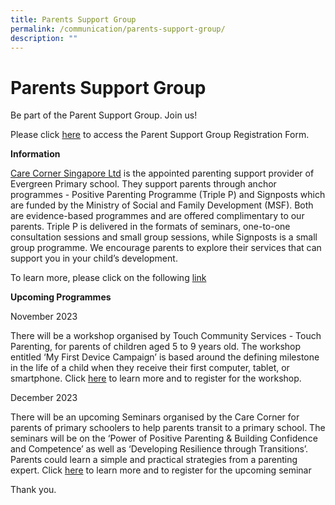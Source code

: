 ```yaml
---
title: Parents Support Group
permalink: /communication/parents-support-group/
description: ""
---
```

# **Parents Support Group**

Be part of the Parent Support Group. Join us!  
  
Please click [here](https://forms.gle/UYoJkkYvTtuLf8fg8) to access the Parent Support Group Registration Form.  
  
  
**Information**  
  
[Care Corner Singapore Ltd](http://www.carecorner.org.sg/) is the appointed parenting support provider of Evergreen Primary school. They support parents through anchor programmes - Positive Parenting Programme (Triple P) and Signposts which are funded by the Ministry of Social and Family Development (MSF). Both are evidence-based programmes and are offered complimentary to our parents. Triple P is delivered in the formats of seminars, one-to-one consultation sessions and small group sessions, while Signposts is a small group programme. We encourage parents to explore their services that can support you in your child’s development. 

To learn more, please click on the following [link](https://www.carecorner.org.sg/parenting-support)

**Upcoming Programmes**

November 2023

There will be a workshop organised by Touch Community Services - Touch Parenting, for parents of children aged 5 to 9 years old. The workshop entitled ‘My First Device Campaign’ is based around the defining milestone in the life of a child when they receive their first computer, tablet, or smartphone. Click [here](/files/PSG/first%20device%20campaign%20(public%20workshop%202).pdf) to learn more and to register for the workshop. 

December 2023

There will be an upcoming Seminars organised by the Care Corner for parents of primary schoolers to help parents transit to a primary school. The seminars will be on the ‘Power of Positive Parenting & Building Confidence and Competence’ as well as ‘Developing Resilience through Transitions’. Parents could learn a simple and practical strategies from a parenting expert. Click [here](/files/PSG/p1%20transition%20(dec%202023).pdf) to learn more and to register for the upcoming seminar

Thank you.